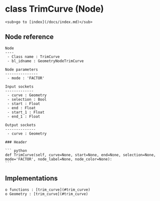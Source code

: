 # class TrimCurve (Node)

    <sub>go to [index](/docs/index.md)</sub>
    
## Node reference

    Node
    ----
     - Class name : TrimCurve
     - bl_idname : GeometryNodeTrimCurve
    
    Node parameters
    ---------------
     - mode : 'FACTOR'
    
    Input sockets
    -------------
     - curve : Geometry
     - selection : Bool
     - start : Float
     - end : Float
     - start_1 : Float
     - end_1 : Float
    
    Output sockets
    --------------
     - curve : Geometry
    
    ### Header

    ``` python
    def TrimCurve(self, curve=None, start=None, end=None, selection=None, mode='FACTOR', node_label=None, node_color=None):
    ```
    
## Implementations

    o functions : [trim_curve](#trim_curve)
    o Geometry : [trim_curve](#trim_curve) 
    
    